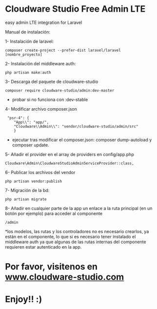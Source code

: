 # Cloudware Studio Free Admin LTE
easy admin LTE integration for Laravel

Manual de instalación:

1- Instalación de laravel:

	composer create-project --prefer-dist laravel/laravel [nombre_proyecto]

2- Instalación del middleware auth:

	php artisan make:auth

3- Descarga del paquete de cloudware-studio

	composer require cloudware-studio/admin:dev-master 
	
* probar si no funciona con :dev-stable

4- Modificar archivo composer.json

	 "psr-4": {
		"App\\": "app/",
        "Cloudware\\Admin\\": "vendor/cloudware-studio/admin/src"
		}

* ejecutar tras modificar el composer.json: composer dump-autoload y composer update.

5- Añadir el provider en el array de providers en config/app.php

    Cloudware\Admin\CloudwareStudioAdminServiceProvider::class,

6- Publicar los archivos del vendor

	php artisan vendor:publish

7-  Migración de la bd:

	php artisan migrate

8- Añadir en cualquier parte de la app un enlace a la ruta principal (en un botón por ejemplo) para acceder al componente

	/admin

*los modelos, las rutas y los controladores no es necesario crearlos, ya están en el componente, lo que si es necesario tener instalado el middleware auth ya que algunas de las rutas internas del componente requieren estar autenticado en la app.

# Por favor, visitenos en www.cloudware-studio.com
# Enjoy!! :)


